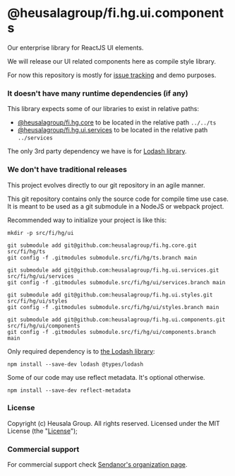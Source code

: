 # @heusalagroup/fi.hg.ui.components

Our enterprise library for ReactJS UI elements.

We will release our UI related components here as compile style library.

For now this repository is mostly for [issue tracking](https://github.com/heusalagroup/fi.hg.ui/issues) and demo purposes.

### It doesn't have many runtime dependencies (if any)

This library expects some of our libraries to exist in relative paths:

 * [@heusalagroup/fi.hg.core](https://github.com/heusalagroup/fi.hg.core) to be located in the relative path `../../ts`
 * [@heusalagroup/fi.hg.ui.services](https://github.com/heusalagroup/fi.hg.ui.services) to be located in the relative path `../services`

The only 3rd party dependency we have is for [Lodash library](https://lodash.com/).

### We don't have traditional releases

This project evolves directly to our git repository in an agile manner.

This git repository contains only the source code for compile time use case. It is meant to be used as a git submodule 
in a NodeJS or webpack project.

Recommended way to initialize your project is like this:

```
mkdir -p src/fi/hg/ui

git submodule add git@github.com:heusalagroup/fi.hg.core.git src/fi/hg/ts
git config -f .gitmodules submodule.src/fi/hg/ts.branch main

git submodule add git@github.com:heusalagroup/fi.hg.ui.services.git src/fi/hg/ui/services
git config -f .gitmodules submodule.src/fi/hg/ui/services.branch main

git submodule add git@github.com:heusalagroup/fi.hg.ui.styles.git src/fi/hg/ui/styles
git config -f .gitmodules submodule.src/fi/hg/ui/styles.branch main

git submodule add git@github.com:heusalagroup/fi.hg.ui.components.git src/fi/hg/ui/components
git config -f .gitmodules submodule.src/fi/hg/ui/components.branch main
```

Only required dependency is to [the Lodash library](https://lodash.com/):

```
npm install --save-dev lodash @types/lodash
```

Some of our code may use reflect metadata. It's optional otherwise.

```
npm install --save-dev reflect-metadata
```

### License

Copyright (c) Heusala Group. All rights reserved. Licensed under the MIT License (the "[License](src/fi/hg/frontend/components/LICENSE)");

### Commercial support

For commercial support check [Sendanor's organization page](https://github.com/sendanor).
